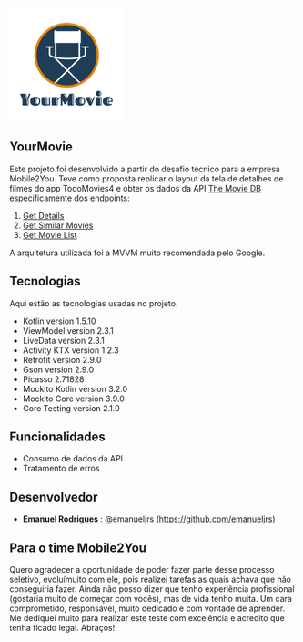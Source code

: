 ![Logo of the project](https://github.com/emanueljrs/YourMovie/blob/master/readme_images/logo_your_movie.png)

## YourMovie
 
Este projeto foi desenvolvido a partir do desafio técnico para a empresa Mobile2You. Teve como proposta replicar o layout da tela de detalhes de filmes do app TodoMovies4 e obter os dados da API [The Movie DB](https://api.themoviedo.org/3) especificamente dos endpoints:

1. [Get Details](https://developers.themoviedb.org/3/movies/get-movie-details)
2. [Get Similar Movies](https://developers.themoviedb.org/3/movies/get-similar-movies)
3. [Get Movie List](https://developers.themoviedb.org/3/genres/get-movie-list)

A arquitetura utilizada foi a MVVM muito recomendada pelo Google.

## Tecnologias

Aqui estão as tecnologias usadas no projeto.

* Kotlin version 1.5.10
* ViewModel version 2.3.1
* LiveData version 2.3.1
* Activity KTX version 1.2.3
* Retrofit version 2.9.0
* Gson version 2.9.0
* Picasso 2.71828
* Mockito Kotlin version 3.2.0
* Mockito Core version 3.9.0
* Core Testing version 2.1.0

## Funcionalidades

 - Consumo de dados da API
 - Tratamento de erros

## Desenvolvedor

* **Emanuel Rodrigues** : @emanueljrs (https://github.com/emanueljrs)

## Para o time Mobile2You

Quero agradecer a oportunidade de poder fazer parte desse processo seletivo, evoluímuito com ele, pois realizei tarefas as quais achava que não conseguiria fazer. Ainda não posso dizer que tenho experiência profissional (gostaria muito de começar com vocês), mas de vida tenho muita. Um cara comprometido, responsável,  muito dedicado e com vontade de aprender. Me dediquei muito para realizar este teste com excelência e acredito que tenha ficado legal.
Abraços!
